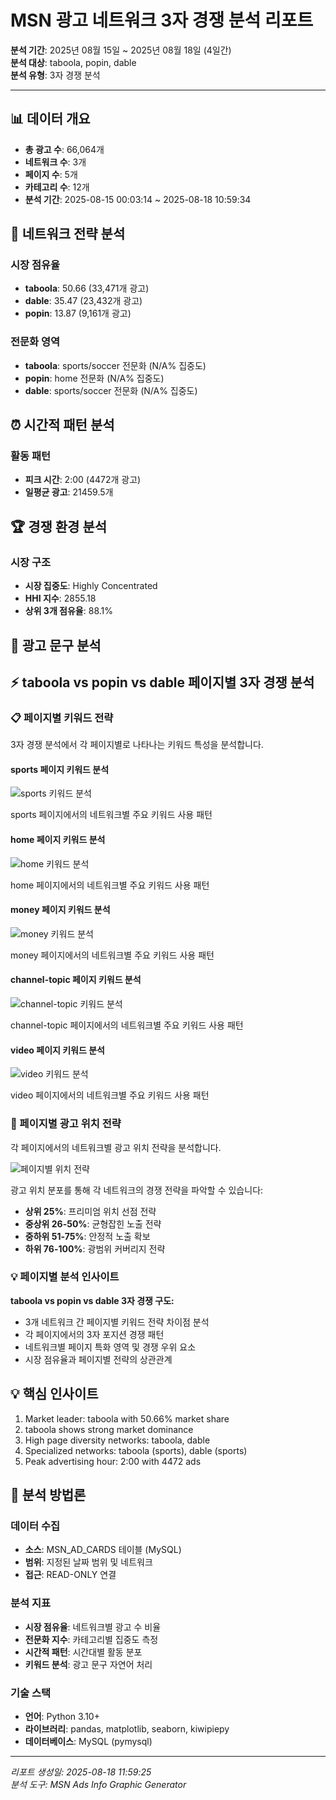 # MSN 광고 네트워크 3자 경쟁 분석 리포트

**분석 기간**: 2025년 08월 15일 ~ 2025년 08월 18일 (4일간)  
**분석 대상**: taboola, popin, dable  
**분석 유형**: 3자 경쟁 분석  

---

## 📊 데이터 개요

- **총 광고 수**: 66,064개
- **네트워크 수**: 3개  
- **페이지 수**: 5개
- **카테고리 수**: 12개
- **분석 기간**: 2025-08-15 00:03:14 ~ 2025-08-18 10:59:34

## 🎯 네트워크 전략 분석

### 시장 점유율
- **taboola**: 50.66 (33,471개 광고)
- **dable**: 35.47 (23,432개 광고)
- **popin**: 13.87 (9,161개 광고)

### 전문화 영역
- **taboola**: sports/soccer 전문화 (N/A% 집중도)
- **popin**: home 전문화 (N/A% 집중도)
- **dable**: sports/soccer 전문화 (N/A% 집중도)

## ⏰ 시간적 패턴 분석

### 활동 패턴
- **피크 시간**: 2:00 (4472개 광고)
- **일평균 광고**: 21459.5개

## 🏆 경쟁 환경 분석

### 시장 구조
- **시장 집중도**: Highly Concentrated
- **HHI 지수**: 2855.18
- **상위 3개 점유율**: 88.1%

## 📝 광고 문구 분석


## ⚡ taboola vs popin vs dable 페이지별 3자 경쟁 분석

### 📋 페이지별 키워드 전략

3자 경쟁 분석에서 각 페이지별로 나타나는 키워드 특성을 분석합니다.

#### sports 페이지 키워드 분석

![sports 키워드 분석](images/page_keywords_sports_taboola-popin-dable_2025-08-15_2025-08-18.png)

sports 페이지에서의 네트워크별 주요 키워드 사용 패턴

#### home 페이지 키워드 분석

![home 키워드 분석](images/page_keywords_home_taboola-popin-dable_2025-08-15_2025-08-18.png)

home 페이지에서의 네트워크별 주요 키워드 사용 패턴

#### money 페이지 키워드 분석

![money 키워드 분석](images/page_keywords_money_taboola-popin-dable_2025-08-15_2025-08-18.png)

money 페이지에서의 네트워크별 주요 키워드 사용 패턴

#### channel-topic 페이지 키워드 분석

![channel-topic 키워드 분석](images/page_keywords_channel-topic_taboola-popin-dable_2025-08-15_2025-08-18.png)

channel-topic 페이지에서의 네트워크별 주요 키워드 사용 패턴

#### video 페이지 키워드 분석

![video 키워드 분석](images/page_keywords_video_taboola-popin-dable_2025-08-15_2025-08-18.png)

video 페이지에서의 네트워크별 주요 키워드 사용 패턴

### 📍 페이지별 광고 위치 전략

각 페이지에서의 네트워크별 광고 위치 전략을 분석합니다.

![페이지별 위치 전략](images/page_position_strategies_dable-taboola_2025-08-15_2025-08-18.png)

광고 위치 분포를 통해 각 네트워크의 경쟁 전략을 파악할 수 있습니다:
- **상위 25%**: 프리미엄 위치 선점 전략
- **중상위 26-50%**: 균형잡힌 노출 전략
- **중하위 51-75%**: 안정적 노출 확보
- **하위 76-100%**: 광범위 커버리지 전략

### 💡 페이지별 분석 인사이트

**taboola vs popin vs dable 3자 경쟁 구도:**
- 3개 네트워크 간 페이지별 키워드 전략 차이점 분석
- 각 페이지에서의 3자 포지션 경쟁 패턴
- 네트워크별 페이지 특화 영역 및 경쟁 우위 요소
- 시장 점유율과 페이지별 전략의 상관관계

## 💡 핵심 인사이트

1. Market leader: taboola with 50.66% market share
2. taboola shows strong market dominance
3. High page diversity networks: taboola, dable
4. Specialized networks: taboola (sports), dable (sports)
5. Peak advertising hour: 2:00 with 4472 ads

## 🔬 분석 방법론

### 데이터 수집
- **소스**: MSN_AD_CARDS 테이블 (MySQL)
- **범위**: 지정된 날짜 범위 및 네트워크
- **접근**: READ-ONLY 연결

### 분석 지표
- **시장 점유율**: 네트워크별 광고 수 비율
- **전문화 지수**: 카테고리별 집중도 측정
- **시간적 패턴**: 시간대별 활동 분포
- **키워드 분석**: 광고 문구 자연어 처리

### 기술 스택
- **언어**: Python 3.10+
- **라이브러리**: pandas, matplotlib, seaborn, kiwipiepy
- **데이터베이스**: MySQL (pymysql)

---

*리포트 생성일: 2025-08-18 11:59:25*  
*분석 도구: MSN Ads Info Graphic Generator*  
